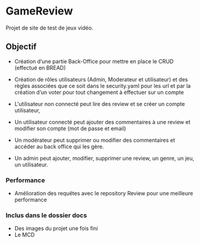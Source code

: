 # GameReview

Projet de site de test de jeux vidéo.

## Objectif

- Création d’une partie Back-Office pour mettre en place le CRUD (effectué en BREAD)
- Création de rôles utilisateurs (Admin, Moderateur et utilisateur) et des règles associées que ce soit dans le security.yaml pour les url et par la création d’un voter pour tout changement à effectuer sur un compte

- L'utilisateur non connecté peut lire des review et se créer un compte utilisateur,
- Un utilisateur connecté peut ajouter des commentaires à une review et modifier son compte (mot de passe et email)
- Un modérateur peut supprimer ou modifier des commentaires et accéder au back office qui les gère.
- Un admin peut ajouter, modifier, supprimer une review, un genre, un jeu, un utilisateur.

### Performance

- Amélioration des requêtes avec le repository Review pour une meilleure performance


### Inclus dans le dossier docs

- Des images du projet une fois fini
- Le MCD

